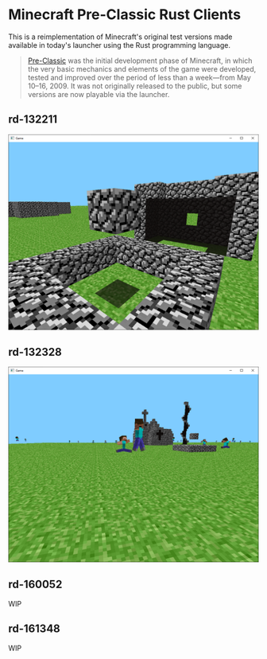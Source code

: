 # Minecraft Pre-Classic Rust Clients

This is a reimplementation of Minecraft's original test versions made available in today's launcher using the Rust programming language.

> [Pre-Classic](https://minecraft.fandom.com/wiki/Java_Edition_pre-Classic) was the initial development phase of Minecraft, in which the very basic mechanics and elements of the game were developed, tested and improved over the period of less than a week—from May 10–16, 2009. It was not originally released to the public, but some versions are now playable via the launcher.

## rd-132211
![rd-132211](screenshots/rd-132211.png)

## rd-132328
![rd-132328](screenshots/rd-132328.png)

## rd-160052
WIP

## rd-161348
WIP